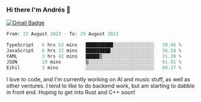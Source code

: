### Hi there I'm Andrés :lemon:

[![Gmail Badge](https://img.shields.io/badge/-gmail-c14438?style=flat-square&logo=Gmail&logoColor=white&link=mailto:houshuai0816@gmail.com)](mailto:ahduvvuri@gmail.com)

<!--START_SECTION:waka-->

```python
From: 22 August 2023 - To: 29 August 2023

TypeScript   6 hrs 52 mins   ██████████░░░░░░░░░░░░░░░   39.45 %
JavaScript   6 hrs 22 mins   █████████░░░░░░░░░░░░░░░░   36.58 %
YAML         3 hrs 42 mins   █████▒░░░░░░░░░░░░░░░░░░░   21.30 %
JSON         19 mins         ▒░░░░░░░░░░░░░░░░░░░░░░░░   01.91 %
Ezhil        3 mins          ░░░░░░░░░░░░░░░░░░░░░░░░░   00.37 %
```

<!--END_SECTION:waka-->

I love to code, and I'm currently working on AI and music stuff, as well as other ventures. I tend to like to do backend work, but am starting to dabble in front end. Hoping to get into Rust and C++ soon!
